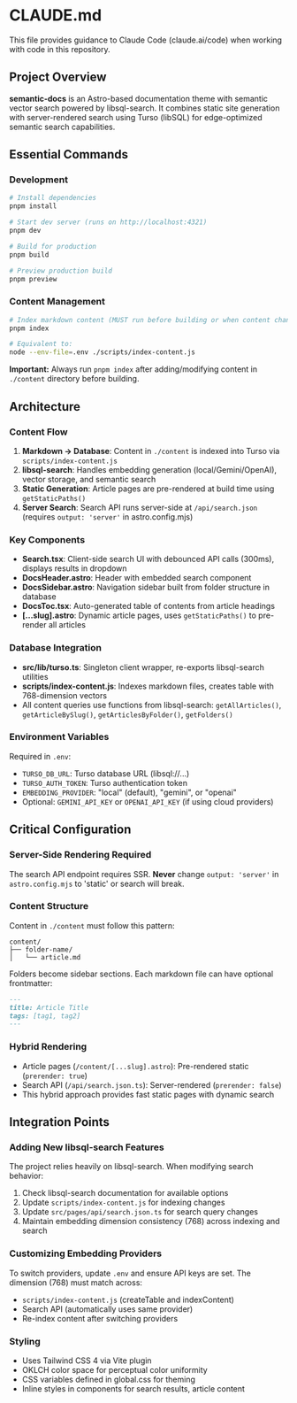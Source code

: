 # CLAUDE.md

This file provides guidance to Claude Code (claude.ai/code) when working with code in this repository.

## Project Overview

**semantic-docs** is an Astro-based documentation theme with semantic vector search powered by libsql-search. It combines static site generation with server-rendered search using Turso (libSQL) for edge-optimized semantic search capabilities.

## Essential Commands

### Development
```bash
# Install dependencies
pnpm install

# Start dev server (runs on http://localhost:4321)
pnpm dev

# Build for production
pnpm build

# Preview production build
pnpm preview
```

### Content Management
```bash
# Index markdown content (MUST run before building or when content changes)
pnpm index

# Equivalent to:
node --env-file=.env ./scripts/index-content.js
```

**Important:** Always run `pnpm index` after adding/modifying content in `./content` directory before building.

## Architecture

### Content Flow
1. **Markdown → Database**: Content in `./content` is indexed into Turso via `scripts/index-content.js`
2. **libsql-search**: Handles embedding generation (local/Gemini/OpenAI), vector storage, and semantic search
3. **Static Generation**: Article pages are pre-rendered at build time using `getStaticPaths()`
4. **Server Search**: Search API runs server-side at `/api/search.json` (requires `output: 'server'` in astro.config.mjs)

### Key Components
- **Search.tsx**: Client-side search UI with debounced API calls (300ms), displays results in dropdown
- **DocsHeader.astro**: Header with embedded search component
- **DocsSidebar.astro**: Navigation sidebar built from folder structure in database
- **DocsToc.tsx**: Auto-generated table of contents from article headings
- **[...slug].astro**: Dynamic article pages, uses `getStaticPaths()` to pre-render all articles

### Database Integration
- **src/lib/turso.ts**: Singleton client wrapper, re-exports libsql-search utilities
- **scripts/index-content.js**: Indexes markdown files, creates table with 768-dimension vectors
- All content queries use functions from libsql-search: `getAllArticles()`, `getArticleBySlug()`, `getArticlesByFolder()`, `getFolders()`

### Environment Variables
Required in `.env`:
- `TURSO_DB_URL`: Turso database URL (libsql://...)
- `TURSO_AUTH_TOKEN`: Turso authentication token
- `EMBEDDING_PROVIDER`: "local" (default), "gemini", or "openai"
- Optional: `GEMINI_API_KEY` or `OPENAI_API_KEY` (if using cloud providers)

## Critical Configuration

### Server-Side Rendering Required
The search API endpoint requires SSR. **Never** change `output: 'server'` in `astro.config.mjs` to 'static' or search will break.

### Content Structure
Content in `./content` must follow this pattern:
```
content/
├── folder-name/
│   └── article.md
```

Folders become sidebar sections. Each markdown file can have optional frontmatter:
```markdown
---
title: Article Title
tags: [tag1, tag2]
---
```

### Hybrid Rendering
- Article pages (`/content/[...slug].astro`): Pre-rendered static (`prerender: true`)
- Search API (`/api/search.json.ts`): Server-rendered (`prerender: false`)
- This hybrid approach provides fast static pages with dynamic search

## Integration Points

### Adding New libsql-search Features
The project relies heavily on libsql-search. When modifying search behavior:
1. Check libsql-search documentation for available options
2. Update `scripts/index-content.js` for indexing changes
3. Update `src/pages/api/search.json.ts` for search query changes
4. Maintain embedding dimension consistency (768) across indexing and search

### Customizing Embedding Providers
To switch providers, update `.env` and ensure API keys are set. The dimension (768) must match across:
- `scripts/index-content.js` (createTable and indexContent)
- Search API (automatically uses same provider)
- Re-index content after switching providers

### Styling
- Uses Tailwind CSS 4 via Vite plugin
- OKLCH color space for perceptual color uniformity
- CSS variables defined in global.css for theming
- Inline styles in components for search results, article content